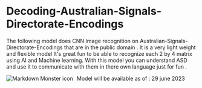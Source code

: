 # Decoding-Australian-Signals-Directorate-Encodings
The following model does CNN  Image recognition  on   Australian-Signals-Directorate-Encodings that are in the public domain .
It is a very light weight and flexible model 
It's  great  fun to be able to recognize each 2 by 4 matrix using  AI and Machine learning.
With this model you can understand   ASD   and  use it to communicate with them in there own language just for fun .  


<img src="[markdownmonstericon.png](https://media.licdn.com/dms/image/D5622AQH2l9RYrXnkyg/feedshare-shrink_1280/0/1687159340885?e=1689811200&v=beta&t=rfrrdkGiIPdJL9ga6DSdqGap4PvotDzXB7lkx94T9Oc)https://media.licdn.com/dms/image/D5622AQH2l9RYrXnkyg/feedshare-shrink_1280/0/1687159340885?e=1689811200&v=beta&t=rfrrdkGiIPdJL9ga6DSdqGap4PvotDzXB7lkx94T9Oc"
     alt="Markdown Monster icon"
     style="float: left; margin-right: 10px;" />


Model will be available as of  :  29 june 2023 
